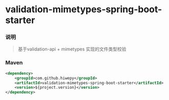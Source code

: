 # validation-mimetypes-spring-boot-starter


### 说明

 > 基于validation-api + mimetypes 实现的文件类型校验

### Maven

``` xml
<dependency>
	<groupId>com.github.hiwepy</groupId>
	<artifactId>validation-mimetypes-spring-boot-starter</artifactId>
	<version>${project.version}</version>
</dependency>
```
